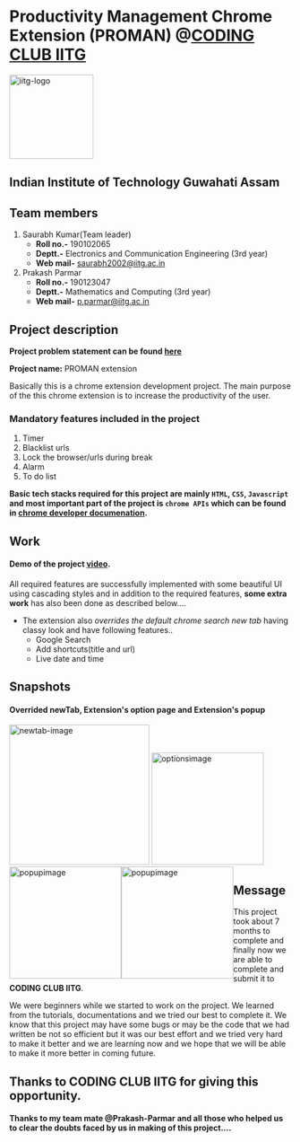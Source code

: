 # Productivity Management Chrome Extension (PROMAN) @[CODING CLUB IITG](https://github.com/Coding-Club-IITG)
<img width="150" alt="iitg-logo" src="https://user-images.githubusercontent.com/95043790/151660738-beaba16c-b155-429a-847a-a0a4ad7c3cdf.png">

## Indian Institute of Technology Guwahati Assam

## Team members
1. Saurabh Kumar(Team leader)
   - **Roll no.-** 190102065
   - **Deptt.-** Electronics and Communication Engineering (3rd year)
   - **Web mail-** [saurabh2002@iitg.ac.in](mailto:saurabh2002@iitg.ac.in)
2. Prakash Parmar
   - **Roll no.-** 190123047
   - **Deptt.-** Mathematics and Computing (3rd year)
   - **Web mail-** [p.parmar@iitg.ac.in](mailto:p.parmar@iitg.ac.in)
 


## Project description
**Project problem statement can be found [here](https://www.dropbox.com/scl/fi/fij88g0at3h65pp51lia8/Productivity-Management.docx?dl=0&rlkey=nqbgm2t1r7fm26fvftmt6xaon)**

**Project name:** PROMAN extension

Basically this is a chrome extension development project. The main purpose of the this chrome extension is to increase the productivity of the user.

### Mandatory features included in the project
1. Timer
2. Blacklist urls
3. Lock the browser/urls during break
4. Alarm
5. To do list

**Basic tech stacks required for this project are mainly `HTML`, `CSS`, `Javascript` and most important part of the project is `chrome APIs` which can be found in [chrome developer documenation](https://developer.chrome.com/docs/extensions/).**

## Work
#### Demo of the project [video](https://youtu.be/RC71mnnb1nk).
All required features are successfully implemented with some beautiful UI using cascading styles and in addition to the required features, **some extra work** has also been done as described below....

- The extension also *overrides the default chrome search new tab* having classy look and have following features..
   - Google Search
   - Add shortcuts(title and url)
   - Live date and time 

## Snapshots
#### Overrided newTab, Extension's option page and Extension's popup
<img width="250" alt="newtab-image" src="https://user-images.githubusercontent.com/95043790/151659234-9a06bf19-a596-467a-9b00-a17aab982445.png"> <img width="200" alt="optionsimage" src="https://user-images.githubusercontent.com/95043790/151659602-9e931d60-d8b3-49f7-bcad-9b4b52d2fe49.jpg"> <img style="float: left" width="200" alt="popupimage" src="https://user-images.githubusercontent.com/95043790/151659313-d5452891-1344-4e34-8b71-18cf9501b77b.png"> <img style="float: left" width="200" alt="popupimage" src="https://user-images.githubusercontent.com/95043790/151659325-a3fd8646-a38d-4f1b-b4de-a883b80a2661.png"> 

## Message
This project took about 7 months to complete and finally now we are able to complete and submit it to **CODING CLUB IITG**.

We were beginners while we started to work on the project. We learned from the tutorials, documentations and we tried our best to complete it.
We know that this project may have some bugs or may be the code that we had written be not so efficient but it was our best effort and we tried very hard to make it better and we are learning now and we hope that we will be able to make it more better in coming future.

## Thanks to CODING CLUB IITG for giving this opportunity.
#### Thanks to my team mate @Prakash-Parmar and all those who helped us to clear the doubts faced by us in making of this project.... 



